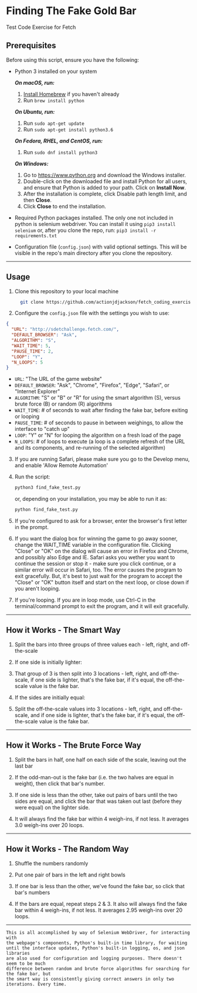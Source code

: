 # Finding The Fake Gold Bar

Test Code Exercise for Fetch

## Prerequisites

Before using this script, ensure you have the following:

- Python 3 installed on your system

    ***On macOS, run:***
    1. [Install Homebrew](https://brew.sh/#install) if you haven't already
    2. Run `brew install python`

    ***On Ubuntu, run:***
    1. Run `sudo apt-get update`
    2. Run `sudo apt-get install python3.6`

    ***On Fedora, RHEL, and CentOS, run:***
    1. Run `sudo dnf install python3`

    ***On Windows:***
    1. Go to <https://www.python.org> and download the Windows installer.
    2. Double-click on the downloaded file and install Python for all users,
    and ensure that Python is added to your path. Click on **Install Now**.
    3. After the installation is complete, click Disable path length limit,
    and then **Close**.
    4. Click **Close** to end the installation.

- Required Python packages installed. The only one not included in python is
selenium webdriver. You can install it using `pip3 install selenium` or, after
you clone the repo, run: `pip3 install -r requirements.txt`

- Configuration file (`config.json`) with valid optional settings. This will be visible in the repo's main directory after you clone the repository.

---

## Usage

1. Clone this repository to your local machine
    ```bash
      git clone https://github.com/actionjdjackson/fetch_coding_exercise
    ```
2. Configure the `config.json` file with the settings you wish to use:
  ```json
  {
    "URL": "http://sdetchallenge.fetch.com/",
    "DEFAULT_BROWSER": "Ask",
    "ALGORITHM": "S",
    "WAIT_TIME": 5,
    "PAUSE_TIME": 2,
    "LOOP": "Y",
    "N_LOOPS": 5
  }
  ```
  - `URL`: "The URL of the game website"
  - `DEFAULT_BROWSER`: "Ask", "Chrome", "Firefox", "Edge", "Safari", or "Internet Explorer"
  - `ALGORITHM`: "S" or "B" or "R" for using the smart algorithm (S), versus brute force (B) or random (R) algorithms
  - `WAIT_TIME`: # of seconds to wait after finding the fake bar, before exiting or looping
  - `PAUSE_TIME`: # of seconds to pause in between weighings, to allow the interface to "catch up"
  - `LOOP`: "Y" or "N" for looping the algorithm on a fresh load of the page
  - `N_LOOPS`: # of loops to execute (a loop is a complete refresh of the URL and its components, and re-running of the selected algorithm)

3. If you are running Safari, please make sure you go to the Develop menu, and enable 'Allow Remote Automation'

4. Run the script:
    ```bash
    python3 find_fake_test.py
    ```
    or, depending on your installation, you may be able to run it as:
    ```bash
    python find_fake_test.py
    ```
5. If you're configured to ask for a browser, enter the browser's first letter in the prompt.

6. If you want the dialog box for winning the game to go away sooner, change the WAIT_TIME variable in the configuration file. Clicking "Close" or "OK" on the dialog will cause an error in Firefox and Chrome, and possibly also Edge and IE. Safari asks you wether you want to continue the session or stop it - make sure you click continue, or a similar error will occur in Safari, too. The error causes the program to exit gracefully. But, it's best to just wait for the program to accept the "Close" or "OK" button itself and start on the next loop, or close down if you aren't looping.

7. If you're looping. If you are in loop mode, use Ctrl-C in the terminal/command prompt to exit the program, and it will exit gracefully.

---

## How it Works - The Smart Way

1. Split the bars into three groups of three values each - left, right, and off-the-scale

2. If one side is initially lighter:

3. That group of 3 is then split into 3 locations - left, right, and off-the-scale, if one side is lighter, that's the fake bar, if it's equal, the off-the-scale value is the fake bar.

4. If the sides are initially equal:

5. Split the off-the-scale values into 3 locations - left, right, and off-the-scale, and if one side is lighter, that's the fake bar, if it's equal, the off-the-scale value is the fake bar.


---

## How it Works - The Brute Force Way

1. Split the bars in half, one half on each side of the scale, leaving out the last bar

2. If the odd-man-out is the fake bar (i.e. the two halves are equal in weight),
    then click that bar's number.

3. If one side is less than the other, take out pairs of bars until the two
    sides are equal, and click the bar that was taken out last (before they were
    equal) on the lighter side.

4. It will always find the fake bar within 4 weigh-ins, if not less. It averages 3.0 weigh-ins over 20 loops.

---

## How it Works - The Random Way

1. Shuffle the numbers randomly

2. Put one pair of bars in the left and right bowls

3. If one bar is less than the other, we've found the fake bar, so click that bar's numbers

4. If the bars are equal, repeat steps 2 & 3. It also will always find the fake bar within 4 weigh-ins, if not less. It averages 2.95 weigh-ins over 20 loops.

---

    This is all accomplished by way of Selenium WebDriver, for interacting with
    the webpage's components, Python's built-in time library, for waiting
    until the interface updates, Python's built-in logging, os, and json libraries
    are also used for configuration and logging purposes. There doesn't seem to be much
    difference between random and brute force algorithms for searching for the fake bar, but
    the smart way is consistently giving correct answers in only two iterations. Every time.
